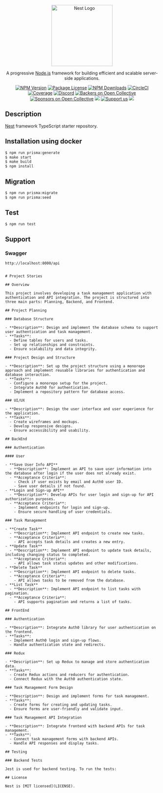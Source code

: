 <p align="center">
  <a href="http://nestjs.com/" target="blank"><img src="https://nestjs.com/img/logo-small.svg" width="200" alt="Nest Logo" /></a>
</p>

[circleci-image]: https://img.shields.io/circleci/build/github/nestjs/nest/master?token=abc123def456
[circleci-url]: https://circleci.com/gh/nestjs/nest

  <p align="center">A progressive <a href="http://nodejs.org" target="_blank">Node.js</a> framework for building efficient and scalable server-side applications.</p>
    <p align="center">
<a href="https://www.npmjs.com/~nestjscore" target="_blank"><img src="https://img.shields.io/npm/v/@nestjs/core.svg" alt="NPM Version" /></a>
<a href="https://www.npmjs.com/~nestjscore" target="_blank"><img src="https://img.shields.io/npm/l/@nestjs/core.svg" alt="Package License" /></a>
<a href="https://www.npmjs.com/~nestjscore" target="_blank"><img src="https://img.shields.io/npm/dm/@nestjs/common.svg" alt="NPM Downloads" /></a>
<a href="https://circleci.com/gh/nestjs/nest" target="_blank"><img src="https://img.shields.io/circleci/build/github/nestjs/nest/master" alt="CircleCI" /></a>
<a href="https://coveralls.io/github/nestjs/nest?branch=master" target="_blank"><img src="https://coveralls.io/repos/github/nestjs/nest/badge.svg?branch=master#9" alt="Coverage" /></a>
<a href="https://discord.gg/G7Qnnhy" target="_blank"><img src="https://img.shields.io/badge/discord-online-brightgreen.svg" alt="Discord"/></a>
<a href="https://opencollective.com/nest#backer" target="_blank"><img src="https://opencollective.com/nest/backers/badge.svg" alt="Backers on Open Collective" /></a>
<a href="https://opencollective.com/nest#sponsor" target="_blank"><img src="https://opencollective.com/nest/sponsors/badge.svg" alt="Sponsors on Open Collective" /></a>
  <a href="https://paypal.me/kamilmysliwiec" target="_blank"><img src="https://img.shields.io/badge/Donate-PayPal-ff3f59.svg"/></a>
    <a href="https://opencollective.com/nest#sponsor"  target="_blank"><img src="https://img.shields.io/badge/Support%20us-Open%20Collective-41B883.svg" alt="Support us"></a>
  <a href="https://twitter.com/nestframework" target="_blank"><img src="https://img.shields.io/twitter/follow/nestframework.svg?style=social&label=Follow"></a>
</p>
  <!--[![Backers on Open Collective](https://opencollective.com/nest/backers/badge.svg)](https://opencollective.com/nest#backer)
  [![Sponsors on Open Collective](https://opencollective.com/nest/sponsors/badge.svg)](https://opencollective.com/nest#sponsor)-->

## Description

[Nest](https://github.com/nestjs/nest) framework TypeScript starter repository.

## Installation using docker

```bash
$ npm run prisma:generate
$ make start
$ make build
$ npm install

```

## Migration

```bash
$ npm run prisma:migrate
$ npm run prisma:seed

```

## Test

```bash
$ npm run test

```

## Support

### Swagger

    http://localhost:8000/api

```

# Project Stories

## Overview

This project involves developing a task management application with authentication and API integration. The project is structured into three main parts: Planning, Backend, and Frontend.

## Project Planning

### Database Structure

- **Description**: Design and implement the database schema to support user authentication and task management.
- **Tasks**:
  - Define tables for users and tasks.
  - Set up relationships and constraints.
  - Ensure scalability and data integrity.

### Project Design and Structure

- **Description**: Set up the project structure using a monorepo approach and implement reusable libraries for authentication and database interaction.
- **Tasks**:
  - Configure a monorepo setup for the project.
  - Integrate Auth0 for authentication.
  - Implement a repository pattern for database access.

### UI/UX

- **Description**: Design the user interface and user experience for the application.
- **Tasks**:
  - Create wireframes and mockups.
  - Develop responsive designs.
  - Ensure accessibility and usability.

## BackEnd

### Authentication

#### User

- **Save User Info API**
  - **Description**: Implement an API to save user information into the database after login if the user does not already exist.
  - **Acceptance Criteria**:
    - Check if user exists by email and Auth0 user ID.
    - Save user details if not found.
- **Login and Sign-up API**
  - **Description**: Develop APIs for user login and sign-up for API authorization purposes.
  - **Acceptance Criteria**:
    - Implement endpoints for login and sign-up.
    - Ensure secure handling of user credentials.

### Task Management

- **Create Task**
  - **Description**: Implement API endpoint to create new tasks.
  - **Acceptance Criteria**:
    - API accepts task details and creates a new entry.
- **Update Task**
  - **Description**: Implement API endpoint to update task details, including changing status to completed.
  - **Acceptance Criteria**:
    - API allows task status updates and other modifications.
- **Delete Task**
  - **Description**: Implement API endpoint to delete tasks.
  - **Acceptance Criteria**:
    - API allows tasks to be removed from the database.
- **List Task**
  - **Description**: Implement API endpoint to list tasks with pagination.
  - **Acceptance Criteria**:
    - API supports pagination and returns a list of tasks.

## FrontEnd

### Authentication

- **Description**: Integrate Auth0 library for user authentication on the frontend.
- **Tasks**:
  - Implement Auth0 login and sign-up flows.
  - Handle authentication state and redirects.

### Redux

- **Description**: Set up Redux to manage and store authentication data.
- **Tasks**:
  - Create Redux actions and reducers for authentication.
  - Connect Redux with the Auth0 authentication state.

### Task Management Form Design

- **Description**: Design and implement forms for task management.
- **Tasks**:
  - Create forms for creating and updating tasks.
  - Ensure forms are user-friendly and validate input.

### Task Management API Integration

- **Description**: Integrate frontend with backend APIs for task management.
- **Tasks**:
  - Connect task management forms with backend APIs.
  - Handle API responses and display tasks.

## Testing

### Backend Tests

Jest is used for backend testing. To run the tests:

## License

Nest is [MIT licensed](LICENSE).

```

```

```

```

```
